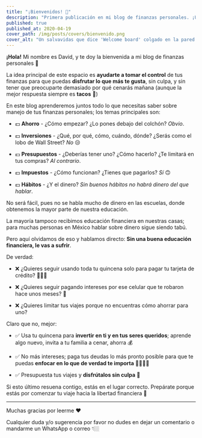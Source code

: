 ```yaml
---
title: "¡Bienvenidos! 👋"
description: "Primera publicación en mi blog de finanzas personales. ¡Únete a mí y emprendamos juntos el camino hacia la libertad financiera! 💰"
published: true
published_at: 2020-04-19
cover_path: /img/posts/covers/bienvenido.png
cover_alt: "Un salvavidas que dice 'Welcome board' colgado en la pared."
---
```


**¡Hola!** Mi nombre es David, y te doy la bienvenida a mi blog de finanzas personales 🤑

La idea principal de este espacio es **ayudarte a tomar el control** de tus finanzas para que puedas **disfrutar lo que más te gusta**, sin culpa, y sin tener que preocuparte demasiado por qué cenarás mañana (aunque la mejor respuesta siempre es **tacos** 🌮)

En este blog aprenderemos juntos todo lo que necesitas saber sobre manejo de tus finanzas personales; los temas principales son:

- 💵 **Ahorro** - ¿Cómo empezar? ¿Lo pones debajo del colchón? *Obvio*.

- 💵 **Inversiones** - ¿Qué, por qué, cómo, cuándo, dónde? ¿Serás como el lobo de Wall Street? *No* 😒

- 💵 **Presupuestos** - ¿Deberías tener uno? ¿Cómo hacerlo? ¿Te limitará en tus compras? *Al contrario*.

- 💵 **Impuestos** -  ¿Cómo funcionan? ¿Tienes que pagarlos? *Sí* 🙃

- 💵 **Hábitos** - ¿Y el dinero? *Sin buenos hábitos no habrá dinero del que hablar*. 

No será fácil, pues no se habla mucho de dinero en las escuelas, donde obtenemos la mayor parte de nuestra educación. 

La mayoría tampoco recibimos educación financiera en nuestras casas; para muchas personas en México hablar sobre dinero sigue siendo tabú.

Pero aquí olvidamos de eso y hablamos directo: **Sin una buena educación financiera, le vas a sufrir**.

De verdad:

- ❌ ¿Quieres seguir usando toda tu quincena solo para pagar tu tarjeta de crédito? 🙅🏻‍♂️

- ❌ ¿Quieres seguir pagando intereses por ese celular que te robaron hace unos meses? 😤

- ❌ ¿Quieres limitar tus viajes porque no encuentras cómo ahorrar para uno?

Claro que no, mejor:

- ✅ Usa tu quincena para **invertir en ti y en tus seres queridos**; aprende algo nuevo, invita a tu familia a cenar, ahorra 💰

- ✅ No más intereses; paga tus deudas lo más pronto posible para que te puedas **enfocar en lo que de verdad te importa** 👨‍👩‍👧‍👦

- ✅ Presupuesta tus viajes y **disfrútalos sin culpa** 🛫

Si esto último resuena contigo, estás en el lugar correcto. Prepárate porque estás por comenzar tu viaje hacia la libertad financiera 🤩

***

Muchas gracias por leerme ❤️ 

Cualquier duda y/o sugerencia por favor no dudes en dejar un comentario o mandarme un WhatsApp o correo 👇🏼